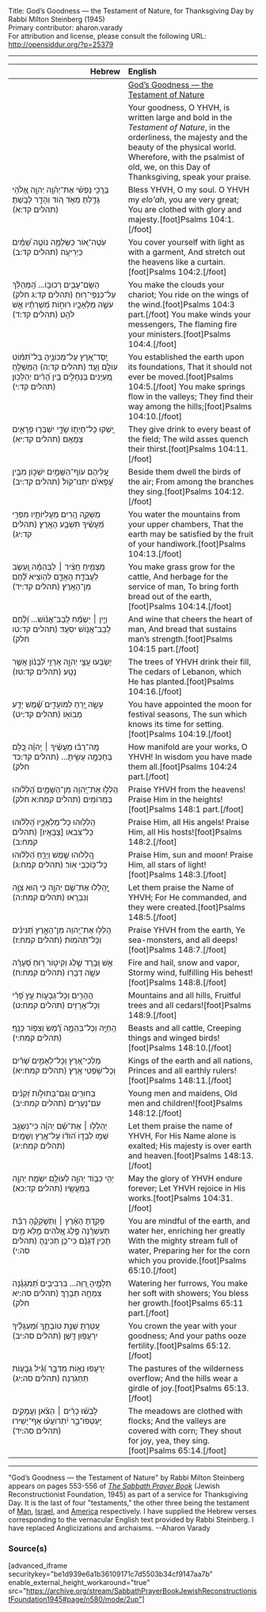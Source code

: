<html>
<head></head>
<body>
Title: God’s Goodness — the Testament of Nature, for Thanksgiving Day by Rabbi Milton Steinberg (1945)<br />
Primary contributor: aharon.varady<br />
For attribution and license, please consult the following URL: <a href="http://opensiddur.org/?p=25379">http://opensiddur.org/?p=25379</a>
<p />
<hr />

<table style="margin-left: auto;margin-right: auto;" class="draggable">
<thead><tr><th id="x" style="text-align: right;">Hebrew</th><th style="text-align: left;">English</th></tr></thead>
<tbody>
<tr><td style="vertical-align:top;" width="46%">
<div class="liturgy"><span lang="he">

</span></div></td>
 
<td style="vertical-align:top;" width="53%">
<div class="english">
<u>God’s Goodness — the Testament of Nature</u>
</div></td></tr>


<tr><td style="vertical-align:top;" width="46%">
<div class="liturgy"><span lang="he">

</span></div></td>
 
<td style="vertical-align:top;" width="53%">
<div class="english">
Your goodness, O YHVH, 
is written large and bold in the <em>Testament of Nature</em>, 
in the orderliness, the majesty and the beauty of the physical world. 
Wherefore, with the psalmist of old, 
we, on this Day of Thanksgiving, speak your praise.
</div></td></tr>


<tr><td style="vertical-align:top;" width="46%">
<div class="liturgy"><span lang="he">
בָּרֲכִ֥י נַפְשִׁ֗י אֶת־יְה֫וָ֥ה 
יְהוָ֣ה אֱ֭לֹהַי גָּדַ֣לְתָּ מְּאֹ֑ד 
ה֭וֹד וְהָדָ֣ר לָבָֽשְׁתָּ׃ <span class="citation">(תהלים קד:א)</span>
</span></div></td>
 
<td style="vertical-align:top;" width="53%">
<div class="english">
Bless YHVH, O my soul.
O YHVH my <em>elo'ah</em>, you are very great;
You are clothed with glory and majesty.[foot]Psalms 104:1.[/foot]
</div></td></tr>


<tr><td style="vertical-align:top;" width="46%">
<div class="liturgy"><span lang="he">
עֹֽטֶה־א֭וֹר כַּשַּׂלְמָ֑ה 
נוֹטֶ֥ה שָׁ֝מַ֗יִם כַּיְרִיעָֽה׃ <span class="citation">(תהלים קד:ב)</span>
</span></div></td>
 
<td style="vertical-align:top;" width="53%">
<div class="english">
You cover yourself with light as with a garment, 
And stretch out the heavens like a curtain.[foot]Psalms 104:2.[/foot]
</div></td></tr>


<tr><td style="vertical-align:top;" width="46%">
<div class="liturgy"><span lang="he">
הַשָּׂם־עָבִ֥ים רְכוּב֑וֹ... 
הַֽ֝מְהַלֵּ֗ךְ עַל־כַּנְפֵי־רֽוּחַ׃ <span class="citation">(תהלים קד:ג חלק)</span>
עֹשֶׂ֣ה מַלְאָכָ֣יו רוּח֑וֹת 
מְ֝שָׁרְתָ֗יו אֵ֣שׁ לֹהֵֽט׃ <span class="citation">(תהלים קד:ד)</span>
</span></div></td>
 
<td style="vertical-align:top;" width="53%">
<div class="english">
You make the clouds your chariot;
You ride on the wings of the wind.[foot]Psalms 104:3 part.[/foot]
You make winds your messengers,
The flaming fire your ministers.[foot]Psalms 104:4.[/foot]
</div></td></tr>


<tr><td style="vertical-align:top;" width="46%">
<div class="liturgy"><span lang="he">
יָֽסַד־אֶ֭רֶץ עַל־מְכוֹנֶ֑יהָ 
בַּל־תִּ֝מּ֗וֹט עוֹלָ֥ם וָעֶֽד׃ <span class="citation">(תהלים קד:ה)</span>
הַֽמְשַׁלֵּ֣חַ מַ֭עְיָנִים בַּנְּחָלִ֑ים 
בֵּ֥ין הָ֝רִ֗ים יְהַלֵּכֽוּן׃ <span class="citation">(תהלים קד:י)</span>
</span></div></td>
 
<td style="vertical-align:top;" width="53%">
<div class="english">
You established the earth upon its foundations, 
That it should not ever be moved.[foot]Psalms 104:5.[/foot]
You make springs flow in the valleys;
They find their way among the hills;[foot]Psalms 104:10.[/foot]
</div></td></tr>


<tr><td style="vertical-align:top;" width="46%">
<div class="liturgy"><span lang="he">
יַ֭שְׁקוּ כָּל־חַיְת֣וֹ שָׂדָ֑י 
יִשְׁבְּר֖וּ פְרָאִ֣ים צְמָאָֽם׃ <span class="citation">(תהלים קד:יא)</span>
</span></div></td>
 
<td style="vertical-align:top;" width="53%">
<div class="english">
They give drink to every beast of the field;
The wild asses quench their thirst.[foot]Psalms 104:11.[/foot]
</div></td></tr>


<tr><td style="vertical-align:top;" width="46%">
<div class="liturgy"><span lang="he">
עֲ֭לֵיהֶם עוֹף־הַשָּׁמַ֣יִם יִשְׁכּ֑וֹן 
מִבֵּ֥ין עֳ֝פָאיִ֗ם יִתְּנוּ־קֽוֹל׃ <span class="citation">(תהלים קד:יב)</span>
</span></div></td>
 
<td style="vertical-align:top;" width="53%">
<div class="english">
Beside them dwell the birds of the air;
From among the branches they sing.[foot]Psalms 104:12.[/foot]
</div></td></tr>


<tr><td style="vertical-align:top;" width="46%">
<div class="liturgy"><span lang="he">
מַשְׁקֶ֣ה הָ֭רִים מֵעֲלִיּוֹתָ֑יו 
מִפְּרִ֥י מַ֝עֲשֶׂ֗יךָ תִּשְׂבַּ֥ע הָאָֽרֶץ׃ <span class="citation">(תהלים קד:יג)</span>
</span></div></td>
 
<td style="vertical-align:top;" width="53%">
<div class="english">
You water the mountains from your upper chambers, 
That the earth may be satisfied by the fruit of your handiwork.[foot]Psalms 104:13.[/foot]
</div></td></tr>


<tr><td style="vertical-align:top;" width="46%">
<div class="liturgy"><span lang="he">
מַצְמִ֤יחַ חָצִ֨יר ׀ לַבְּהֵמָ֗ה 
וְ֭עֵשֶׂב לַעֲבֹדַ֣ת הָאָדָ֑ם 
לְה֥וֹצִיא לֶ֝֗חֶם מִן־הָאָֽרֶץ׃ <span class="citation">(תהלים קד:יד)</span>
</span></div></td>
 
<td style="vertical-align:top;" width="53%">
<div class="english">
You make grass grow for the cattle,
And herbage for the service of man,
To bring forth bread out of the earth,[foot]Psalms 104:14.[/foot]
</div></td></tr>


<tr><td style="vertical-align:top;" width="46%">
<div class="liturgy"><span lang="he">
וְיַ֤יִן ׀ יְשַׂמַּ֬ח לְֽבַב־אֱנ֗וֹשׁ...
וְ֝לֶ֗חֶם לְֽבַב־אֱנ֥וֹשׁ יִסְעָֽד׃ <span class="citation">(תהלים קד:טו חלק)</span>
</span></div></td>
 
<td style="vertical-align:top;" width="53%">
<div class="english">
And wine that cheers the heart of man,
And bread that sustains man’s strength.[foot]Psalms 104:15 part.[/foot]
</div></td></tr>


<tr><td style="vertical-align:top;" width="46%">
<div class="liturgy"><span lang="he">
יִ֭שְׂבְּעוּ עֲצֵ֣י יְהוָ֑ה 
אַֽרְזֵ֥י לְ֝בָנ֗וֹן אֲשֶׁ֣ר נָטָֽע׃ <span class="citation">(תהלים קד:טז)</span>
</span></div></td>
 
<td style="vertical-align:top;" width="53%">
<div class="english">
The trees of YHVH drink their fill,
The cedars of Lebanon, which He has planted.[foot]Psalms 104:16.[/foot]
</div></td></tr>


<tr><td style="vertical-align:top;" width="46%">
<div class="liturgy"><span lang="he">
עָשָׂ֣ה יָ֭רֵחַ לְמוֹעֲדִ֑ים 
שֶׁ֝֗מֶשׁ יָדַ֥ע מְבוֹאֽוֹ׃ <span class="citation">(תהלים קד:יט)</span>
</span></div></td>
 
<td style="vertical-align:top;" width="53%">
<div class="english">
You have appointed the moon for festival seasons,
The sun which knows its time for setting.[foot]Psalms 104:19.[/foot]
</div></td></tr>


<tr><td style="vertical-align:top;" width="46%">
<div class="liturgy"><span lang="he">
מָֽה־רַבּ֬וּ מַעֲשֶׂ֨יךָ ׀ יְֽהוָ֗ה 
כֻּ֭לָּם בְּחָכְמָ֣ה עָשִׂ֑יתָ... <span class="citation">(תהלים קד:כד חלק)</span>
</span></div></td>
 
<td style="vertical-align:top;" width="53%">
<div class="english">
How manifold are your works, O YHVH!
In wisdom you have made them all.[foot]Psalms 104:24 part.[/foot]
</div></td></tr>


<tr><td style="vertical-align:top;" width="46%">
<div class="liturgy"><span lang="he">
הַֽלְל֣וּ אֶת־יְ֭הוָה מִן־הַשָּׁמַ֑יִם 
הַֽ֝לְל֗וּהוּ בַּמְּרוֹמִֽים׃ <span class="citation">(תהלים קמח:א חלק)</span>
</span></div></td>
 
<td style="vertical-align:top;" width="53%">
<div class="english">
Praise YHVH from the heavens!
Praise Him in the heights![foot]Psalms 148:1 part.[/foot]
</div></td></tr>


<tr><td style="vertical-align:top;" width="46%">
<div class="liturgy"><span lang="he">
הַֽלְל֥וּהוּ כָל־מַלְאָכָ֑יו 
הַֽ֝לְל֗וּהוּ כָּל־צבאו [צְבָאָֽיו׃] <span class="citation">(תהלים קמח:ב)</span>
</span></div></td>
 
<td style="vertical-align:top;" width="53%">
<div class="english">
Praise Him, all His angels!
Praise Him, all His hosts![foot]Psalms 148:2.[/foot]
</div></td></tr>


<tr><td style="vertical-align:top;" width="46%">
<div class="liturgy"><span lang="he">
הַֽ֭לְלוּהוּ שֶׁ֣מֶשׁ וְיָרֵ֑חַ 
הַ֝לְל֗וּהוּ כָּל־כּ֥וֹכְבֵי אֽוֹר׃ <span class="citation">(תהלים קמח:ג)</span>
</span></div></td>
 
<td style="vertical-align:top;" width="53%">
<div class="english">
Praise Him, sun and moon!
Praise Him, all stars of light![foot]Psalms 148:3.[/foot]
</div></td></tr>


<tr><td style="vertical-align:top;" width="46%">
<div class="liturgy"><span lang="he">
יְֽ֭הַֽלְלוּ אֶת־שֵׁ֣ם יְהוָ֑ה 
כִּ֤י ה֭וּא צִוָּ֣ה וְנִבְרָֽאוּ׃ <span class="citation">(תהלים קמח:ה)</span>
</span></div></td>
 
<td style="vertical-align:top;" width="53%">
<div class="english">
Let them praise the Name of YHVH;
For He commanded, and they were created.[foot]Psalms 148:5.[/foot]
</div></td></tr>


<tr><td style="vertical-align:top;" width="46%">
<div class="liturgy"><span lang="he">
הַֽלְל֣וּ אֶת־יְ֭הוָה מִן־הָאָ֑רֶץ 
תַּ֝נִּינִ֗ים וְכָל־תְּהֹמֽוֹת׃ <span class="citation">(תהלים קמח:ז)</span>
</span></div></td>
 
<td style="vertical-align:top;" width="53%">
<div class="english">
Praise YHVH from the earth,
Ye sea-monsters, and all deeps![foot]Psalms 148:7.[/foot]
</div></td></tr>


<tr><td style="vertical-align:top;" width="46%">
<div class="liturgy"><span lang="he">
אֵ֣שׁ וּ֭בָרָד שֶׁ֣לֶג וְקִיט֑וֹר 
ר֥וּחַ סְ֝עָרָ֗ה עֹשָׂ֥ה דְבָרֽוֹ׃ <span class="citation">(תהלים קמח:ח)</span>
</span></div></td>
 
<td style="vertical-align:top;" width="53%">
<div class="english">
Fire and hail, snow and vapor,
Stormy wind, fulfilling His behest![foot]Psalms 148:8.[/foot]
</div></td></tr>


<tr><td style="vertical-align:top;" width="46%">
<div class="liturgy"><span lang="he">
הֶהָרִ֥ים וְכָל־גְּבָע֑וֹת 
עֵ֥ץ פְּ֝רִ֗י וְכָל־אֲרָזִֽים׃ <span class="citation">(תהלים קמח:ט)</span>
</span></div></td>
 
<td style="vertical-align:top;" width="53%">
<div class="english">
Mountains and all hills,
Fruitful trees and all cedars![foot]Psalms 148:9.[/foot]
</div></td></tr>


<tr><td style="vertical-align:top;" width="46%">
<div class="liturgy"><span lang="he">
הַֽחַיָּ֥ה וְכָל־בְּהֵמָ֑ה 
רֶ֝֗מֶשׂ וְצִפּ֥וֹר כָּנָֽף׃ <span class="citation">(תהלים קמח:י)</span>
</span></div></td>
 
<td style="vertical-align:top;" width="53%">
<div class="english">
Beasts and all cattle,
Creeping things and winged birds![foot]Psalms 148:10.[/foot]
</div></td></tr>


<tr><td style="vertical-align:top;" width="46%">
<div class="liturgy"><span lang="he">
מַלְכֵי־אֶ֭רֶץ וְכָל־לְאֻמִּ֑ים 
שָׂ֝רִ֗ים וְכָל־שֹׁ֥פְטֵי אָֽרֶץ׃ <span class="citation">(תהלים קמח:יא)</span>
</span></div></td>
 
<td style="vertical-align:top;" width="53%">
<div class="english">
Kings of the earth and all nations,
Princes and all earthly rulers![foot]Psalms 148:11.[/foot]
</div></td></tr>


<tr><td style="vertical-align:top;" width="46%">
<div class="liturgy"><span lang="he">
בַּחוּרִ֥ים וְגַם־בְּתוּל֑וֹת 
זְ֝קֵנִ֗ים עִם־נְעָרִֽים׃ <span class="citation">(תהלים קמח:יב)</span>
</span></div></td>
 
<td style="vertical-align:top;" width="53%">
<div class="english">
Young men and maidens,
Old men and children![foot]Psalms 148:12.[/foot]
</div></td></tr>


<tr><td style="vertical-align:top;" width="46%">
<div class="liturgy"><span lang="he">
יְהַלְל֤וּ ׀ אֶת־שֵׁ֬ם יְהוָ֗ה 
כִּֽי־נִשְׂגָּ֣ב שְׁמ֣וֹ לְבַדּ֑וֹ 
ה֝וֹד֗וֹ עַל־אֶ֥רֶץ וְשָׁמָֽיִם׃ <span class="citation">(תהלים קמח:יג)</span>
</span></div></td>
 
<td style="vertical-align:top;" width="53%">
<div class="english">
Let them praise the name of YHVH,
For His Name alone is exalted;
His majesty is over earth and heaven.[foot]Psalms 148:13.[/foot]
</div></td></tr>


<tr><td style="vertical-align:top;" width="46%">
<div class="liturgy"><span lang="he">
יְהִ֤י כְב֣וֹד יְהוָ֣ה לְעוֹלָ֑ם 
יִשְׂמַ֖ח יְהוָ֣ה בְּמַעֲשָֽׂיו׃ <span class="citation">(תהלים קד:כא)</span>
</span></div></td>
 
<td style="vertical-align:top;" width="53%">
<div class="english">
May the glory of YHVH endure forever;
Let YHVH rejoice in His works.[foot]Psalms 104:31.[/foot]
</div></td></tr>


<tr><td style="vertical-align:top;" width="46%">
<div class="liturgy"><span lang="he">
פָּקַ֥דְתָּ הָאָ֨רֶץ ׀ וַתְּשֹׁ֪קְקֶ֡הָ רַבַּ֬ת תַּעְשְׁרֶ֗נָּה 
פֶּ֣לֶג אֱ֭לֹהִים מָ֣לֵא מָ֑יִם 
תָּכִ֥ין דְּ֝גָנָ֗ם כִּי־כֵ֥ן תְּכִינֶֽהָ׃ <span class="citation">(תהלים סה:י)</span>
</span></div></td>
 
<td style="vertical-align:top;" width="53%">
<div class="english">
You are mindful of the earth, and water her, enriching her greatly
With the mighty stream full of water,
Preparing her for the corn which you provide.[foot]Psalms 65:10.[/foot]
</div></td></tr>


<tr><td style="vertical-align:top;" width="46%">
<div class="liturgy"><span lang="he">
תְּלָמֶ֣יהָ רַ֭וֵּה...
בִּרְבִיבִ֥ים תְּ֝מֹגְגֶ֗נָּה 
צִמְחָ֥הּ תְּבָרֵֽךְ׃ <span class="citation">(תהלים סה:יא חלק)</span>
</span></div></td>
 
<td style="vertical-align:top;" width="53%">
<div class="english">
Watering her furrows,
You make her soft with showers;
You bless her growth.[foot]Psalms 65:11 part.[/foot]
</div></td></tr>


<tr><td style="vertical-align:top;" width="46%">
<div class="liturgy"><span lang="he">
עִ֭טַּרְתָּ שְׁנַ֣ת טוֹבָתֶ֑ךָ 
וּ֝מַעְגָּלֶ֗יךָ יִרְעֲפ֥וּן דָּֽשֶׁן׃ <span class="citation">(תהלים סה:יב)</span>
</span></div></td>
 
<td style="vertical-align:top;" width="53%">
<div class="english">
You crown the year with your goodness; 
And your paths ooze fertility.[foot]Psalms 65:12.[/foot]
</div></td></tr>


<tr><td style="vertical-align:top;" width="46%">
<div class="liturgy"><span lang="he">
יִ֭רְעֲפוּ נְא֣וֹת מִדְבָּ֑ר 
וְ֝גִ֗יל גְּבָע֥וֹת תַּחְגֹּֽרְנָה׃ <span class="citation">(תהלים סה:יג)</span>
</span></div></td>
 
<td style="vertical-align:top;" width="53%">
<div class="english">
The pastures of the wilderness overflow; 
And the hills wear a girdle of joy.[foot]Psalms 65:13.[/foot]
</div></td></tr>


<tr><td style="vertical-align:top;" width="46%">
<div class="liturgy"><span lang="he">
לָבְשׁ֬וּ כָרִ֨ים ׀ הַצֹּ֗אן 
וַעֲמָקִ֥ים יַֽעַטְפוּ־בָ֑ר 
יִ֝תְרוֹעֲע֗וּ אַף־יָשִֽׁירוּ׃ <span class="citation">(תהלים סה:יד)</span>
</span></div></td>
 
<td style="vertical-align:top;" width="53%">
<div class="english">
The meadows are clothed with flocks;
And the valleys are covered with corn;
They shout for joy, yea, they sing.[foot]Psalms 65:14.[/foot]
</div></td></tr>
</tbody></table>

<hr />

"God’s Goodness — the Testament of Nature" by Rabbi Milton Steinberg appears on pages 553-556 of <em><a href="https://opensiddur.org/compilations/shabbat-siddur/sabbath-prayer-book-by-mordecai-kaplan-1945/">The Sabbath Prayer Book</a></em> (Jewish Reconstructionist Foundation, 1945) as part of a service for Thanksgiving Day. It is the last of four "testaments," the other three being the testament of <a href="https://opensiddur.org/prayers/secular-calendar/united-states/thanksgiving-day/gods-goodness-the-testament-of-man-by-rabbi-milton-steinberg-1945/">Man</a>, <a href="https://opensiddur.org/prayers/secular-calendar/united-states/thanksgiving-day/gods-goodness-the-testament-of-israel-by-rabbi-milton-steinberg-1945/">Israel</a>, and <a href="https://opensiddur.org/prayers/secular-calendar/united-states/thanksgiving-day/gods-goodness-the-testament-of-america-by-rabbi-milton-steinberg-1945/">America</a> respectively. I have supplied the Hebrew verses corresponding to the vernacular English text provided by Rabbi Steinberg. I have replaced Anglicizations and archaisms. --Aharon Varady

<h3>Source(s)</h3>

[advanced_iframe securitykey="be1d939e6a1b36109171c7d5503b34cf9147aa7b" enable_external_height_workaround="true" src="https://archive.org/stream/SabbathPrayerBookJewishReconstructionistFoundation1945#page/n580/mode/2up"]

</body>
</html>